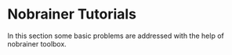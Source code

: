 # Nobrainer Tutorials

In this section some basic problems are addressed with the help of nobrainer toolbox.